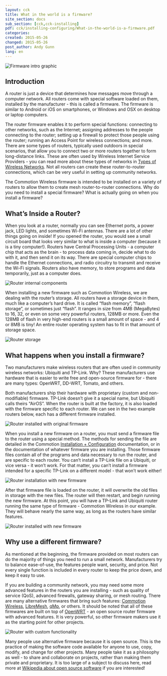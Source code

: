 ```yaml
---
layout: cck
title: What in the world is a firmware?
site_section: docs
sub_section: [cck,cck-installing]
pdf: cck/installing-configuring/What-in-the-world-is-a-firmware.pdf
categories: 
created: 2015-05-26
changed: 2015-05-26
post_author: Andy Gunn
lang: en
---
```


<img src="/files/Firmware-intro-graphic.png" class="img-responsive" alt="Firmware intro graphic" />

## Introduction

A router is just a device that determines how messages move through a computer network. All routers come with special software loaded on them, installed by the manufacturer - this is called a firmware. The firmware is similar to Android or iOS on smartphones, or Windows and OSX on desktop or laptop computers.

The router firmware enables it to perform special functions: connecting to other networks, such as the Internet; assigning addresses to the people connecting to the router; setting up a firewall to protect those people using the router; running an Access Point for wireless connections; and more. There are some types of routers, typically used outdoors in special scenarios, that allow you to connect two or more routers together to form long-distance links. These are often used by Wireless Internet Service Providers - you can read more about these types of networks in [Types of Wireless Networks](/docs/cck/networking/types-of-wireless-networks/). Not all routers can create these router-to-router connections, which can be very useful in setting up community networks.

The Commotion Wireless firmware is intended to be installed on a variety of routers to allow them to create mesh router-to-router connections. Why do you need to install a special firmware? What is actually going on when you install a firmware? 


## What’s Inside a Router?

When you look at a router, normally you can see Ethernet ports, a power jack, LED lights, and sometimes Wi-Fi antennas. There are a lot of other things going on inside! If you opened the router, you would see a small circuit board that looks very similar to what is inside a computer (because it is a tiny computer!). Routers have Central Processing Units - a computer chip that acts as the brain - to process data coming in, decide what to do with it, and then send it on its way. There are special computer chips to handle the Ethernet connections, and radio circuitry to transmit and receive the Wi-Fi signals. Routers also have memory, to store programs and data temporarily, just as a computer does.

<img src="/files/Firmware-router-insides.png" class="img-responsive" alt="Router internal components" />

When installing a new firmware such as Commotion Wireless, we are dealing with the router’s storage. All routers have a storage device in them, much like a computer’s hard drive. It is called “flash memory”, “flash storage”, or sometimes just “flash”. It ranges in size from 4MB (MegaBytes) to 16, 32, or even on some very powerful routers, 128MB or more. Even the 128MB of flash in very high-end routers is a small amount of space - and 4 or 8MB is tiny! An entire router operating system has to fit in that amount of storage space.

<img src="/files/Firmware-flash-storage.png" class="img-responsive" alt="Router storage" />

## What happens when you install a firmware?

Two manufacturers make wireless routers that are often used in community wireless networks: Ubiquiti and TP-Link. Why? These manufacturers use hardware that is easier to write free and open-source firmware for - there are many types: OpenWRT, DD-WRT, Tomato, and others.

Both manufacturers ship their hardware with proprietary (custom and non-modifiable) firmware. TP-Link doesn’t give it a special name, but Ubiquiti calls theirs “AirOS”. When the router is built at the factory, it is also loaded with the firmware specific to each router. We can see in the two example routers below, each has a different firmware installed.

<img src="/files/Firmware-manufacturer-software.png" class="img-responsive" alt="Router installed with original firmware" />

When you install a new firmware on a router, you must send a firmware file to the router using a special method. The methods for sending the file are detailed in the Commotion [Installation + Configuration](/docs/cck/installing-configuring/) documentation, or in the documentation of whatever firmware you are installing. Those firmware files contain all of the programs and data necessary to run the router, and are specific to each router. You can’t install a TP-Link file on a Ubiquiti, or vice versa - it won’t work. For that matter, you can’t install a firmware intended for a specific TP-Link on a different model - that won’t work either!

<img src="/files/Firmware-flashing-new-firmware.png" class="img-responsive" alt="Router installation with new firmware" />

After that firmware file is loaded on the router, it will overwrite the old files in storage with the new files. The router will then restart, and begin running the new firmware. At this point, you will have a TP-Link and Ubiquiti router running the same type of firmware - Commotion Wireless in our example. They will behave nearly the same way, as long as the routers have similar features.

<img src="/files/Firmware-new-software.png" class="img-responsive" alt="Router installed with new firmware" />

## Why use a different firmware?

As mentioned at the beginning, the firmware provided on most routers can do the majority of things you need to run a small network. Manufacturers try to balance ease-of-use, the features people want, security, and price. Not every single function is included in every router to keep the price down, and keep it easy to use.

If you are building a community network, you may need some more advanced features in the routers you are installing - such as quality of service (QoS), advanced firewalls, gateway sharing, or mesh routing. There are many alternative firmwares that bring such features: [Commotion Wireless](https://commotionwireless.net/), [LibreMesh](https://libre-mesh.org/), [qMp](http://qmp.cat/Home), or others. It should be noted that all of these firmwares are built on top of [OpenWRT](https://openwrt.org/) - an open source router firmware with advanced features. It is very powerful, so other firmware makers use it as the starting point for other projects.

<img src="/files/Firmware-router-open-source.png" class="img-responsive" alt="Router with custom functionality" />

Many people use alternative firmware because it is open source. This is the practice of making the software code available for anyone to use, copy, modify, and change for other projects. Many people take it as a philosophy as well - to share and collaborate on projects, rather than making them private and proprietary. It is too large of a subject to discuss here, read more at [Wikipedia about open source software](https://en.wikipedia.org/wiki/Open-source_software) if you are interested!
